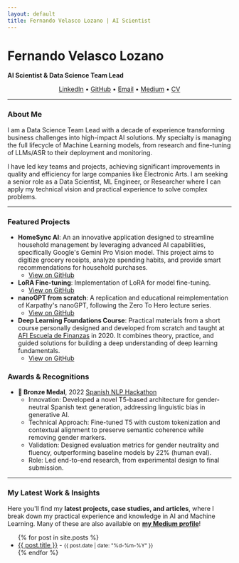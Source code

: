```yaml
---
layout: default
title: Fernando Velasco Lozano | AI Scientist
---
```

# Fernando Velasco Lozano
**AI Scientist & Data Science Team Lead**
<p align="center">
  <a href="https://www.linkedin.com/in/fernandovelascolozano/" target="_blank">LinkedIn</a> • 
  <a href="https://github.com/fermaat" target="_blank">GitHub</a> • 
  <a href="mailto:fermaat.vl@gmail.com">Email</a> •
  <a href="https://medium.com/@fermaat.vl" target="_blank">Medium</a> •
  <a href="https://fermaat.github.io/files/CV.pdf" target="_blank">CV</a>
</p>

---
### About Me

I am a Data Science Team Lead with a decade of experience transforming business challenges into high-impact AI solutions. My specialty is managing the full lifecycle of Machine Learning models, from research and fine-tuning of LLMs/ASR to their deployment and monitoring.

I have led key teams and projects, achieving significant improvements in quality and efficiency for large companies like Electronic Arts. I am seeking a senior role as a Data Scientist, ML Engineer, or Researcher where I can apply my technical vision and practical experience to solve complex problems.

---
### Featured Projects

* **HomeSync AI**: An an innovative application designed to streamline household management by leveraging advanced AI capabilities, specifically Google's Gemini Pro Vision model. This project aims to digitize grocery receipts, analyze spending habits, and provide smart recommendations for household purchases.
    * [View on GitHub](https://github.com/fermaat/HomeSync_AI)
* **LoRA Fine-tuning**: Implementation of LoRA for model fine-tuning.
    * [View on GitHub](https://github.com/fermaat/LoRA-fine-tuning#)
* **nanoGPT from scratch**: A replication and educational reimplementation of Karpathy's nanoGPT, following the Zero To Hero lecture series.
    * [View on GitHub](https://github.com/fermaat/nano-gpt-from-scratch)
* **Deep Learning Foundations Course**: Practical materials from a short course personally designed and developed from scratch and taught at [AFI Escuela de Finanzas](https://www.afiglobaleducation.com) in 2020. It combines theory, practice, and guided solutions for building a deep understanding of deep learning fundamentals.
    * [View on GitHub](https://github.com/fermaat/afi_deep_learning_intro)


### Awards & Recognitions  
- **🥉 Bronze Medal**, 2022 [Spanish NLP Hackathon](https://somosnlp.org/blog/hackathon-2022)
  - Innovation: Developed a novel T5-based architecture for gender-neutral Spanish text generation, addressing linguistic bias in generative AI.
  - Technical Approach: Fine-tuned T5 with custom tokenization and contextual alignment to preserve semantic coherence while removing gender markers.
  - Validation: Designed evaluation metrics for gender neutrality and fluency, outperforming baseline models by 22% (human eval).
  - Role: Led end-to-end research, from experimental design to final submission.

---
### My Latest Work & Insights

Here you'll find my **latest projects, case studies, and articles**, where I break down my practical experience and knowledge in AI and Machine Learning. Many of these are also available on [**my Medium profile**](https://medium.com/@fermaat.vl)!

<ul>
  {% for post in site.posts %}
    <li>
      <a href="{{ post.url }}">{{ post.title }}</a> - <small>{{ post.date | date: "%d-%m-%Y" }}</small>
    </li>
  {% endfor %}
</ul>